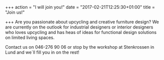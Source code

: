 +++
action = "I will join you!"
date = "2017-02-21T12:25:30+01:00"
title = "Join us!"

+++
Are you  passionate about upcycling and creative furniture design?  We are currently on the outlook for industrial designers or interior designers who loves upcycling and has heas of ideas for functional design solutions on limited living spaces.

Contact us on 046-276 90 06 or stop by the workshop at Stenkrossen in Lund and we´ll fill you in on the rest!
